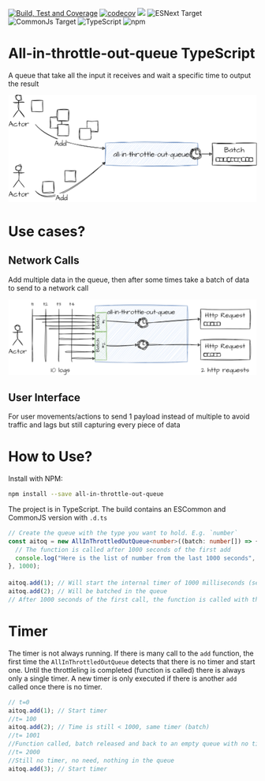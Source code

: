 [![Build, Test and Coverage](https://github.com/MrDesjardins/all-in-throttle-out-queue/actions/workflows/action.yml/badge.svg?branch=master)](https://github.com/MrDesjardins/all-in-throttle-out-queue/actions/workflows/action.yml)
[![codecov](https://codecov.io/gh/MrDesjardins/all-in-throttle-out-queue/branch/master/graph/badge.svg?token=0HGGX9Z9OW)](https://codecov.io/gh/MrDesjardins/all-in-throttle-out-queue)
[![](https://img.shields.io/badge/Benchmark-%E2%9C%85-brightgreen)](https://mrdesjardins.github.io/all-in-throttle-out-queue/dev/bench/)
![ESNext Target](https://img.shields.io/badge/Target-ESNEXT-brightgreen.svg?style=plastic)
![CommonJs Target](https://img.shields.io/badge/Target-CommonJS-brightgreen?style=plastic)
![TypeScript](https://img.shields.io/badge/typescript-%23007ACC.svg?style=plastic&logo=typescript&logoColor=white)
![npm](https://img.shields.io/npm/dt/all-in-throttle-out-queue?label=NPM%20download&style=plastic)

# All-in-throttle-out-queue TypeScript

A queue that take all the input it receives and wait a specific time to output the result

![](./readme_assets/queue_npm.drawio.png)

# Use cases?

## Network Calls

Add multiple data in the queue, then after some times take a batch of data to send to a network call

![](./readme_assets/queue_npm2.drawio.png)

## User Interface

For user movements/actions to send 1 payload instead of multiple to avoid traffic and lags but still capturing every piece of data

# How to Use?

Install with NPM:

```sh
npm install --save all-in-throttle-out-queue
```

The project is in TypeScript. The build contains an ESCommon and CommonJS version with `.d.ts`

```typescript
// Create the queue with the type you want to hold. E.g. `number`
const aitoq = new AllInThrottledOutQueue<number>((batch: number[]) => {
  // The function is called after 1000 seconds of the first add
  console.log("Here is the list of number from the last 1000 seconds", batch);
}, 1000);

aitoq.add(1); // Will start the internal timer of 1000 milliseconds (see the second parameter)
aitoq.add(2); // Will be batched in the queue
// After 1000 seconds of the first call, the function is called with the argument [1, 2]
```

# Timer

The timer is not always running. If there is many call to the `add` function, the first time the `AllInThrottledOutQueue` detects that there is no timer and start one. Until the throttleling is completed (function is called) there is always only a single timer. A new timer is only executed if there is another `add` called once there is no timer.

```typescript
// t=0
aitoq.add(1); // Start timer
//t= 100
aitoq.add(2); // Time is still < 1000, same timer (batch)
//t= 1001
//Function called, batch released and back to an empty queue with no timer
//t= 2000
//Still no timer, no need, nothing in the queue
aitoq.add(3); // Start timer
```
